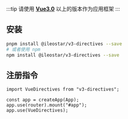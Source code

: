 :::tip
请使用 [**Vue3.0**](https://cn.vuejs.org/) 以上的版本作为应用框架
:::

## 安装

```bash
pnpm install @ileostar/v3-directives --save
# 或者使用 npm
npm install @ileostar/v3-directives --save
```

## 注册指令

```typescript{1,5}
import VueDirectives from "v3-directives";

const app = createApp(App);
app.use(router).mount("#app");
app.use(VueDirectives);
```


